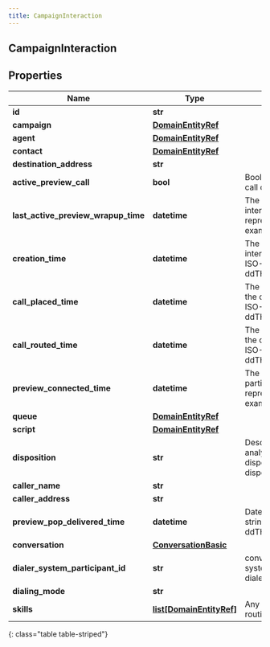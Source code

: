 ```yaml
---
title: CampaignInteraction
---
```

## CampaignInteraction

## Properties

|Name | Type | Description | Notes|
|------------ | ------------- | ------------- | -------------|
| **id** | **str** |  | [optional] |
| **campaign** | [**DomainEntityRef**](DomainEntityRef.html) |  | [optional] |
| **agent** | [**DomainEntityRef**](DomainEntityRef.html) |  | [optional] |
| **contact** | [**DomainEntityRef**](DomainEntityRef.html) |  | [optional] |
| **destination_address** | **str** |  | [optional] |
| **active_preview_call** | **bool** | Boolean value if there is an active preview call on the interaction | [optional] |
| **last_active_preview_wrapup_time** | **datetime** | The time when the last preview of the interaction was wrapped up. Date time is represented as an ISO-8601 string. For example: yyyy-MM-ddTHH:mm:ss.SSSZ | [optional] |
| **creation_time** | **datetime** | The time when dialer created the interaction. Date time is represented as an ISO-8601 string. For example: yyyy-MM-ddTHH:mm:ss.SSSZ | [optional] |
| **call_placed_time** | **datetime** | The time when the agent or system places the call. Date time is represented as an ISO-8601 string. For example: yyyy-MM-ddTHH:mm:ss.SSSZ | [optional] |
| **call_routed_time** | **datetime** | The time when the agent was connected to the call. Date time is represented as an ISO-8601 string. For example: yyyy-MM-ddTHH:mm:ss.SSSZ | [optional] |
| **preview_connected_time** | **datetime** | The time when the customer and routing participant are connected. Date time is represented as an ISO-8601 string. For example: yyyy-MM-ddTHH:mm:ss.SSSZ | [optional] |
| **queue** | [**DomainEntityRef**](DomainEntityRef.html) |  | [optional] |
| **script** | [**DomainEntityRef**](DomainEntityRef.html) |  | [optional] |
| **disposition** | **str** | Describes what happened with call analysis for instance: disposition.classification.callable.person, disposition.classification.callable.noanswer | [optional] |
| **caller_name** | **str** |  | [optional] |
| **caller_address** | **str** |  | [optional] |
| **preview_pop_delivered_time** | **datetime** | Date time is represented as an ISO-8601 string. For example: yyyy-MM-ddTHH:mm:ss.SSSZ | [optional] |
| **conversation** | [**ConversationBasic**](ConversationBasic.html) |  | [optional] |
| **dialer_system_participant_id** | **str** | conversation participant id that is the dialer system participant to monitor the call from dialer perspective | [optional] |
| **dialing_mode** | **str** |  | [optional] |
| **skills** | [**list[DomainEntityRef]**](DomainEntityRef.html) | Any skills that are attached to the call for routing | [optional] |
{: class="table table-striped"}


